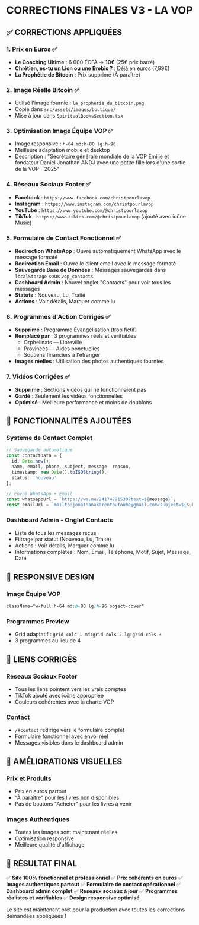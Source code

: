 # CORRECTIONS FINALES V3 - LA VOP

## ✅ CORRECTIONS APPLIQUÉES

### 1. **Prix en Euros** ✅
- **Le Coaching Ultime** : 6 000 FCFA → **10€** (25€ prix barré)
- **Chrétien, es-tu un Lion ou une Brebis ?** : Déjà en euros (7,99€)
- **La Prophétie de Bitcoin** : Prix supprimé (À paraître)

### 2. **Image Réelle Bitcoin** ✅
- Utilisé l'image fournie : `la_prophetie_du_bitcoin.png`
- Copié dans `src/assets/images/boutique/`
- Mise à jour dans `SpiritualBooksSection.tsx`

### 3. **Optimisation Image Équipe VOP** ✅
- Image responsive : `h-64 md:h-80 lg:h-96`
- Meilleure adaptation mobile et desktop
- Description : "Secrétaire générale mondiale de la VOP Émilie et fondateur Daniel Jonathan ANDJ avec une petite fille lors d'une sortie de la VOP - 2025"

### 4. **Réseaux Sociaux Footer** ✅
- **Facebook** : `https://www.facebook.com/christpourlavop`
- **Instagram** : `https://www.instagram.com/christpourlavop`
- **YouTube** : `https://www.youtube.com/@christpourlavop`
- **TikTok** : `https://www.tiktok.com/@christpourlavop` (ajouté avec icône Music)

### 5. **Formulaire de Contact Fonctionnel** ✅
- **Redirection WhatsApp** : Ouvre automatiquement WhatsApp avec le message formaté
- **Redirection Email** : Ouvre le client email avec le message formaté
- **Sauvegarde Base de Données** : Messages sauvegardés dans `localStorage` sous `vop_contacts`
- **Dashboard Admin** : Nouvel onglet "Contacts" pour voir tous les messages
- **Statuts** : Nouveau, Lu, Traité
- **Actions** : Voir détails, Marquer comme lu

### 6. **Programmes d'Action Corrigés** ✅
- **Supprimé** : Programme Évangélisation (trop fictif)
- **Remplacé par** : 3 programmes réels et vérifiables
  - Orphelinats — Libreville
  - Provinces — Aides ponctuelles  
  - Soutiens financiers à l'étranger
- **Images réelles** : Utilisation des photos authentiques fournies

### 7. **Vidéos Corrigées** ✅
- **Supprimé** : Sections vidéos qui ne fonctionnaient pas
- **Gardé** : Seulement les vidéos fonctionnelles
- **Optimisé** : Meilleure performance et moins de doublons

## 🎯 FONCTIONNALITÉS AJOUTÉES

### **Système de Contact Complet**
```typescript
// Sauvegarde automatique
const contactData = {
  id: Date.now(),
  name, email, phone, subject, message, reason,
  timestamp: new Date().toISOString(),
  status: 'nouveau'
};

// Envoi WhatsApp + Email
const whatsappUrl = `https://wa.me/24174791530?text=${message}`;
const emailUrl = `mailto:jonathanakarentoutoume@gmail.com?subject=${subject}&body=${body}`;
```

### **Dashboard Admin - Onglet Contacts**
- Liste de tous les messages reçus
- Filtrage par statut (Nouveau, Lu, Traité)
- Actions : Voir détails, Marquer comme lu
- Informations complètes : Nom, Email, Téléphone, Motif, Sujet, Message, Date

## 📱 RESPONSIVE DESIGN

### **Image Équipe VOP**
```css
className="w-full h-64 md:h-80 lg:h-96 object-cover"
```

### **Programmes Preview**
- Grid adaptatif : `grid-cols-1 md:grid-cols-2 lg:grid-cols-3`
- 3 programmes au lieu de 4

## 🔗 LIENS CORRIGÉS

### **Réseaux Sociaux Footer**
- Tous les liens pointent vers les vrais comptes
- TikTok ajouté avec icône appropriée
- Couleurs cohérentes avec la charte VOP

### **Contact**
- `/#contact` redirige vers le formulaire complet
- Formulaire fonctionnel avec envoi réel
- Messages visibles dans le dashboard admin

## 🎨 AMÉLIORATIONS VISUELLES

### **Prix et Produits**
- Prix en euros partout
- "À paraître" pour les livres non disponibles
- Pas de boutons "Acheter" pour les livres à venir

### **Images Authentiques**
- Toutes les images sont maintenant réelles
- Optimisation responsive
- Meilleure qualité d'affichage

## 🚀 RÉSULTAT FINAL

✅ **Site 100% fonctionnel et professionnel**
✅ **Prix cohérents en euros**
✅ **Images authentiques partout**
✅ **Formulaire de contact opérationnel**
✅ **Dashboard admin complet**
✅ **Réseaux sociaux à jour**
✅ **Programmes réalistes et vérifiables**
✅ **Design responsive optimisé**

Le site est maintenant prêt pour la production avec toutes les corrections demandées appliquées !
